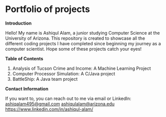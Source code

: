 # Portfolio of projects

**Introduction**

Hello! My name is Ashiqul Alam, a junior studying Computer Science at the University of Arizona. This repository is created to showcase all the different coding projects I have completed since beginning my journey as a computer scientist. Hope some of these projects catch your eyes!

**Table of Contents**

1. Analysis of Tucson Crime and Income: A Machine Learning Project
2. Computer Processor Simulation: A C/Java project
3. BattleShip: A Java team project

**Contact Information**

If you want to, you can reach out to me via email or LinkedIn:
ashiqalam495@gmail.com
ashiqulalam@arizona.edu
https://www.linkedin.com/in/ashiqul-alam/
